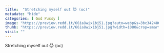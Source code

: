 ```yaml
---
title:  "Stretching myself out 😈 (oc)"
metadate: "hide"
categories: [ God Pussy ]
image: "https://preview.redd.it/66ia8wix1bj51.jpg?auto=webp&s=3bc34248658171a0343171d5384ff7d1c5de257b"
thumb: "https://preview.redd.it/66ia8wix1bj51.jpg?width=1080&crop=smart&auto=webp&s=6e8e282ea9761af2ebf4a0f75649645272998012"
visit: ""
---
```

Stretching myself out 😈 (oc)
